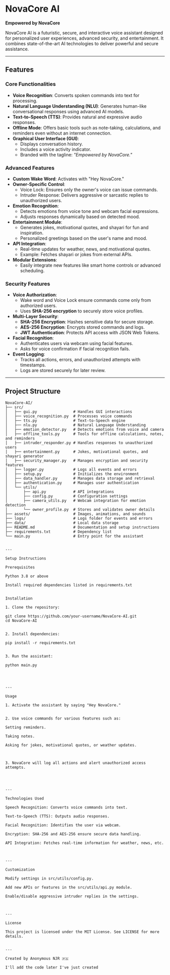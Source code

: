 # NovaCore AI

**Empowered by NovaCore**

NovaCore AI is a futuristic, secure, and interactive voice assistant designed for personalized user experiences, advanced security, and entertainment. It combines state-of-the-art AI technologies to deliver powerful and secure assistance.

---

## Features

### Core Functionalities
- **Voice Recognition**: Converts spoken commands into text for processing.
- **Natural Language Understanding (NLU)**: Generates human-like conversational responses using advanced AI models.
- **Text-to-Speech (TTS)**: Provides natural and expressive audio responses.
- **Offline Mode**: Offers basic tools such as note-taking, calculations, and reminders even without an internet connection.
- **Graphical User Interface (GUI)**:
  - Displays conversation history.
  - Includes a voice activity indicator.
  - Branded with the tagline: *"Empowered by NovaCore."*

### Advanced Features
- **Custom Wake Word**: Activates with "Hey NovaCore."
- **Owner-Specific Control**:
  - Voice Lock: Ensures only the owner's voice can issue commands.
  - Intruder Response: Delivers aggressive or sarcastic replies to unauthorized users.
- **Emotion Recognition**:
  - Detects emotions from voice tone and webcam facial expressions.
  - Adjusts responses dynamically based on detected mood.
- **Entertainment Module**:
  - Generates jokes, motivational quotes, and shayari for fun and inspiration.
  - Personalized greetings based on the user's name and mood.
- **API Integration**:
  - Real-time updates for weather, news, and motivational quotes.
  - Example: Fetches shayari or jokes from external APIs.
- **Modular Extensions**:
  - Easily integrate new features like smart home controls or advanced scheduling.

### Security Features
- **Voice Authorization**:
  - Wake word and Voice Lock ensure commands come only from authorized users.
  - Uses **SHA-256 encryption** to securely store voice profiles.
- **Multi-Layer Security**:
  - **SHA-256 Encryption**: Hashes sensitive data for secure storage.
  - **AES-256 Encryption**: Encrypts stored commands and logs.
  - **JWT Authentication**: Protects API access with JSON Web Tokens.
- **Facial Recognition**:
  - Authenticates users via webcam using facial features.
  - Asks for voice confirmation if facial recognition fails.
- **Event Logging**:
  - Tracks all actions, errors, and unauthorized attempts with timestamps.
  - Logs are stored securely for later review.

---

## Project Structure

```plaintext
NovaCore-AI/
├── src/
│   ├── gui.py                # Handles GUI interactions
│   ├── voice_recognition.py  # Processes voice commands
│   ├── tts.py                # Text-to-Speech engine
│   ├── nlu.py                # Natural Language Understanding
│   ├── emotion_detector.py   # Detects emotions from voice and camera
│   ├── offline_tools.py      # Tools for offline calculations, notes, and reminders
│   ├── intruder_responder.py # Handles responses to unauthorized users
│   ├── entertainment.py      # Jokes, motivational quotes, and shayari generator
│   ├── security_manager.py   # Manages encryption and security features
│   ├── logger.py             # Logs all events and errors
│   ├── setup.py              # Initializes the environment
│   ├── data_handler.py       # Manages data storage and retrieval
│   ├── authentication.py     # Manages user authentication
│   └── utils/
│       ├── api.py            # API integrations
│       ├── config.py         # Configuration settings
│       ├── camera_utils.py   # Webcam integration for emotion detection
│       └── owner_profile.py  # Stores and validates owner details
├── assets/                   # Images, animations, and sounds
├── logs/                     # Logs folder for events and errors
├── data/                     # Local data storage
├── README.md                 # Documentation and setup instructions
├── requirements.txt          # Dependency list
└── main.py                   # Entry point for the assistant


---

Setup Instructions

Prerequisites

Python 3.8 or above

Install required dependencies listed in requirements.txt


Installation

1. Clone the repository:

git clone https://github.com/your-username/NovaCore-AI.git
cd NovaCore-AI


2. Install dependencies:

pip install -r requirements.txt


3. Run the assistant:

python main.py




---

Usage

1. Activate the assistant by saying "Hey NovaCore."


2. Use voice commands for various features such as:

Setting reminders.

Taking notes.

Asking for jokes, motivational quotes, or weather updates.



3. NovaCore will log all actions and alert unauthorized access attempts.




---

Technologies Used

Speech Recognition: Converts voice commands into text.

Text-to-Speech (TTS): Outputs audio responses.

Facial Recognition: Identifies the user via webcam.

Encryption: SHA-256 and AES-256 ensure secure data handling.

API Integration: Fetches real-time information for weather, news, etc.



---

Customization

Modify settings in src/utils/config.py.

Add new APIs or features in the src/utils/api.py module.

Enable/disable aggressive intruder replies in the settings.



---

License

This project is licensed under the MIT License. See LICENSE for more details.


---

Created by Anonymous NJR 🇵🇸

I'll add the code later I've just created 
